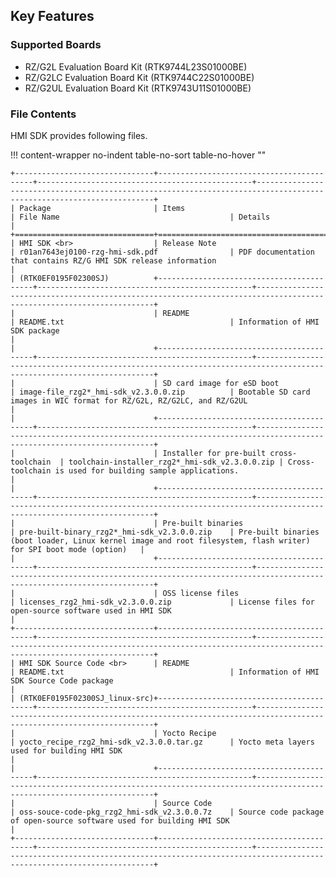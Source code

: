 ## Key Features

### Supported Boards

* RZ/G2L  Evaluation Board Kit (RTK9744L23S01000BE)
* RZ/G2LC Evaluation Board Kit (RTK9744C22S01000BE)
* RZ/G2UL Evaluation Board Kit (RTK9743U11S01000BE)

### File Contents

HMI SDK provides following files.

!!! content-wrapper no-indent table-no-sort table-no-hover ""

    +-------------------------------+------------------------------------------+------------------------------------------------+---------------------------------------------------------------------------------------------------------------------+
    | Package                       | Items                                    | File Name                                      | Details                                                                                                             |
    +===============================+==========================================+================================================+=====================================================================================================================+
    | HMI SDK <br>                  | Release Note                             | r01an7643ej0100-rzg-hmi-sdk.pdf                | PDF documentation that contains RZ/G HMI SDK release information                                                    |
    | (RTK0EF0195F02300SJ)          +------------------------------------------+------------------------------------------------+---------------------------------------------------------------------------------------------------------------------+
    |                               | README                                   | README.txt                                     | Information of HMI SDK package                                                                                      |
    |                               +------------------------------------------+------------------------------------------------+---------------------------------------------------------------------------------------------------------------------+
    |                               | SD card image for eSD boot               | image-file_rzg2*_hmi-sdk_v2.3.0.0.zip          | Bootable SD card images in WIC format for RZ/G2L, RZ/G2LC, and RZ/G2UL                                              |
    |                               +------------------------------------------+------------------------------------------------+---------------------------------------------------------------------------------------------------------------------+
    |                               | Installer for pre-built cross-toolchain  | toolchain-installer_rzg2*_hmi-sdk_v2.3.0.0.zip | Cross-toolchain is used for building sample applications.                                                           |
    |                               +------------------------------------------+------------------------------------------------+---------------------------------------------------------------------------------------------------------------------+
    |                               | Pre-built binaries                       | pre-built-binary_rzg2*_hmi-sdk_v2.3.0.0.zip    | Pre-built binaries (boot loader, Linux kernel image and root filesystem, flash writer) for SPI boot mode (option)   |
    |                               +------------------------------------------+------------------------------------------------+---------------------------------------------------------------------------------------------------------------------+
    |                               | OSS license files                        | licenses_rzg2_hmi-sdk_v2.3.0.0.zip             | License files for open-source software used in HMI SDK                                                              |
    +-------------------------------+------------------------------------------+------------------------------------------------+---------------------------------------------------------------------------------------------------------------------+
    | HMI SDK Source Code <br>      | README                                   | README.txt                                     | Information of HMI SDK Source Code package                                                                          |
    | (RTK0EF0195F02300SJ_linux-src)+------------------------------------------+------------------------------------------------+---------------------------------------------------------------------------------------------------------------------+
    |                               | Yocto Recipe                             | yocto_recipe_rzg2_hmi-sdk_v2.3.0.0.tar.gz      | Yocto meta layers used for building HMI SDK                                                                         |
    |                               +------------------------------------------+------------------------------------------------+---------------------------------------------------------------------------------------------------------------------+
    |                               | Source Code                              | oss-souce-code-pkg_rzg2_hmi-sdk_v2.3.0.0.7z    | Source code package of open-source software used for building HMI SDK                                               |
    +-------------------------------+------------------------------------------+------------------------------------------------+---------------------------------------------------------------------------------------------------------------------+

